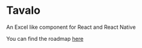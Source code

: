 # Tavalo
An Excel like component for React and React Native

You can find the roadmap [here](ROADMAP.md)

